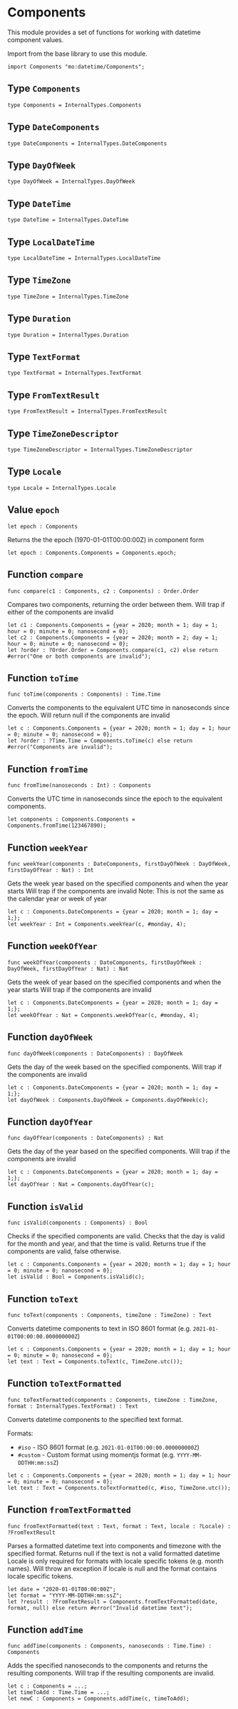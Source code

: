 # Components
This module provides a set of functions for working with datetime component values.

Import from the base library to use this module.
```motoko name=import
import Components "mo:datetime/Components";
```

## Type `Components`
``` motoko no-repl
type Components = InternalTypes.Components
```


## Type `DateComponents`
``` motoko no-repl
type DateComponents = InternalTypes.DateComponents
```


## Type `DayOfWeek`
``` motoko no-repl
type DayOfWeek = InternalTypes.DayOfWeek
```


## Type `DateTime`
``` motoko no-repl
type DateTime = InternalTypes.DateTime
```


## Type `LocalDateTime`
``` motoko no-repl
type LocalDateTime = InternalTypes.LocalDateTime
```


## Type `TimeZone`
``` motoko no-repl
type TimeZone = InternalTypes.TimeZone
```


## Type `Duration`
``` motoko no-repl
type Duration = InternalTypes.Duration
```


## Type `TextFormat`
``` motoko no-repl
type TextFormat = InternalTypes.TextFormat
```


## Type `FromTextResult`
``` motoko no-repl
type FromTextResult = InternalTypes.FromTextResult
```


## Type `TimeZoneDescriptor`
``` motoko no-repl
type TimeZoneDescriptor = InternalTypes.TimeZoneDescriptor
```


## Type `Locale`
``` motoko no-repl
type Locale = InternalTypes.Locale
```


## Value `epoch`
``` motoko no-repl
let epoch : Components
```

Returns the the epoch (1970-01-01T00:00:00Z) in component form

```motoko include=import
let epoch : Components.Components = Components.epoch;
```

## Function `compare`
``` motoko no-repl
func compare(c1 : Components, c2 : Components) : Order.Order
```

Compares two components, returning the order between them.
Will trap if either of the components are invalid

```motoko include=import
let c1 : Components.Components = {year = 2020; month = 1; day = 1; hour = 0; minute = 0; nanosecond = 0};
let c2 : Components.Components = {year = 2020; month = 2; day = 1; hour = 0; minute = 0; nanosecond = 0};
let ?order : ?Order.Order = Components.compare(c1, c2) else return #error("One or both components are invalid");
```

## Function `toTime`
``` motoko no-repl
func toTime(components : Components) : Time.Time
```

Converts the components to the equivalent UTC time in nanoseconds since the epoch.
Will return null if the components are invalid

```motoko include=import
let c : Components.Components = {year = 2020; month = 1; day = 1; hour = 0; minute = 0; nanosecond = 0};
let ?order : ?Time.Time = Components.toTime(c) else return #error("Components are invalid");
```

## Function `fromTime`
``` motoko no-repl
func fromTime(nanoseconds : Int) : Components
```

Converts the UTC time in nanoseconds since the epoch to the equivalent components.

```motoko include=import
let components : Components.Components = Components.fromTime(123467890);
```

## Function `weekYear`
``` motoko no-repl
func weekYear(components : DateComponents, firstDayOfWeek : DayOfWeek, firstDayOfYear : Nat) : Int
```

Gets the week year based on the specified components and when the year starts
Will trap if the components are invalid
Note: This is not the same as the calendar year or week of year

```motoko include=import
let c : Components.DateComponents = {year = 2020; month = 1; day = 1;};
let weekYear : Int = Components.weekYear(c, #monday, 4);
```

## Function `weekOfYear`
``` motoko no-repl
func weekOfYear(components : DateComponents, firstDayOfWeek : DayOfWeek, firstDayOfYear : Nat) : Nat
```

Gets the week of year based on the specified components and when the year starts
Will trap if the components are invalid

```motoko include=import
let c : Components.DateComponents = {year = 2020; month = 1; day = 1;};
let weekOfYear : Nat = Components.weekOfYear(c, #monday, 4);
```

## Function `dayOfWeek`
``` motoko no-repl
func dayOfWeek(components : DateComponents) : DayOfWeek
```

Gets the day of the week based on the specified components.
Will trap if the components are invalid

```motoko include=import
let c : Components.DateComponents = {year = 2020; month = 1; day = 1;};
let dayOfWeek : Components.DayOfWeek = Components.dayOfWeek(c);
```

## Function `dayOfYear`
``` motoko no-repl
func dayOfYear(components : DateComponents) : Nat
```

Gets the day of the year based on the specified components.
Will trap if the components are invalid

```motoko include=import
let c : Components.DateComponents = {year = 2020; month = 1; day = 1;};
let dayOfYear : Nat = Components.dayOfYear(c);
```

## Function `isValid`
``` motoko no-repl
func isValid(components : Components) : Bool
```

Checks if the specified components are valid.
Checks that the day is valid for the month and year, and that the time is valid.
Returns true if the components are valid, false otherwise.

```motoko include=import
let c : Components.Components = {year = 2020; month = 1; day = 1; hour = 0; minute = 0; nanosecond = 0};
let isValid : Bool = Components.isValid(c);
```

## Function `toText`
``` motoko no-repl
func toText(components : Components, timeZone : TimeZone) : Text
```

Converts datetime components to text in ISO 8601 format (e.g. `2021-01-01T00:00:00.000000000Z`)

```motoko include=import
let c : Components.Components = {year = 2020; month = 1; day = 1; hour = 0; minute = 0; nanosecond = 0};
let text : Text = Components.toText(c, TimeZone.utc());
```

## Function `toTextFormatted`
``` motoko no-repl
func toTextFormatted(components : Components, timeZone : TimeZone, format : InternalTypes.TextFormat) : Text
```

Converts datetime components to the specified text format.

Formats:
- `#iso` - ISO 8601 format (e.g. `2021-01-01T00:00:00.000000000Z`)
- `#custom` - Custom format using momentjs format (e.g. `YYYY-MM-DDTHH:mm:ssZ`)

```motoko include=import
let c : Components.Components = {year = 2020; month = 1; day = 1; hour = 0; minute = 0; nanosecond = 0};
let text : Text = Components.toTextFormatted(c, #iso, TimeZone.utc());
```

## Function `fromTextFormatted`
``` motoko no-repl
func fromTextFormatted(text : Text, format : Text, locale : ?Locale) : ?FromTextResult
```

Parses a formatted datetime text into components and timezone with the specified format.
Returns null if the text is not a valid formatted datetime
Locale is only required for formats with locale specific tokens (e.g. month names).
Will throw an exception if locale is null and the format contains locale specific tokens.

```motoko include=import
let date = "2020-01-01T00:00:00Z";
let format = "YYYY-MM-DDTHH:mm:ssZ";
let ?result : ?FromTextResult = Components.fromTextFormatted(date, format, null) else return #error("Invalid datetime text");
```

## Function `addTime`
``` motoko no-repl
func addTime(components : Components, nanoseconds : Time.Time) : Components
```

Adds the specified nanoseconds to the components and returns the resulting components.
Will trap if the resulting components are invalid.

```motoko include=import
let c : Components = ...;
let timeToAdd : Time.Time = ...;
let newC : Components = Components.addTime(c, timeToAdd);
```
